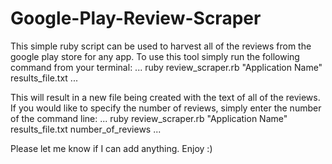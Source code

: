 Google-Play-Review-Scraper
==========================

This simple ruby script can be used to harvest all of the reviews from the google play store for any app.  To use this tool simply run the following command from your terminal:
...
ruby review_scraper.rb "Application Name" results_file.txt
...

This will result in a new file being created with the text of all of the reviews.  If you would like to specify the number of reviews, simply enter the number of the command line:
...
ruby review_scraper.rb "Application Name" results_file.txt number_of_reviews
...

Please let me know if I can add anything.  Enjoy :)

